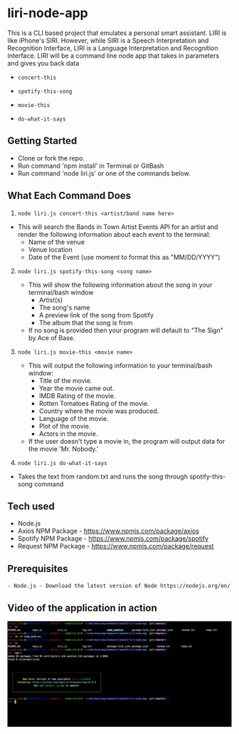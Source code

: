 # liri-node-app
This is a CLI based project that emulates a personal smart assistant. LIRI is like iPhone's SIRI. However, while SIRI is a Speech Interpretation and Recognition Interface, LIRI is a Language Interpretation and Recognition Interface. LIRI will be a command line node app that takes in parameters and gives you back data

  * `concert-this`

  * `spotify-this-song`

  * `movie-this`

  * `do-what-it-says`

## Getting Started

- Clone or fork the repo.
- Run command 'npm install' in Terminal or GitBash
- Run command 'node liri.js' or one of the commands below.

## What Each Command Does

1. `node liri.js concert-this <artist/band name here>`

  * This will search the Bands in Town Artist Events API for an artist and render the following information about each event to the terminal:
     * Name of the venue
     * Venue location
     * Date of the Event (use moment to format this as "MM/DD/YYYY")

2. `node liri.js spotify-this-song <song name>`

   * This will show the following information about the song in your terminal/bash window
     * Artist(s)
     * The song's name
     * A preview link of the song from Spotify
     * The album that the song is from
   * If no song is provided then your program will default to "The Sign" by Ace of Base.

3. `node liri.js movie-this <movie name>`

   * This will output the following information to your terminal/bash window:
       * Title of the movie.
       * Year the movie came out.
       * IMDB Rating of the movie.
       * Rotten Tomatoes Rating of the movie.
       * Country where the movie was produced.
       * Language of the movie.
       * Plot of the movie.
       * Actors in the movie.
   * If the user doesn't type a movie in, the program will output data for the movie 'Mr. Nobody.'

4. `node liri.js do-what-it-says`

  * Takes the text from random.txt and runs the song through spotify-this-song command

## Tech used
- Node.js
- Axios NPM Package   - https://www.npmjs.com/package/axios
- Spotify NPM Package - https://www.npmjs.com/package/spotify
- Request NPM Package - https://www.npmjs.com/package/request

## Prerequisites
```
- Node.js - Download the latest version of Node https://nodejs.org/en/
```

## Video of the application in action
[![Watch the video](liri.screenshot.png)](https://youtu.be/sZTFc2UZ21I)

